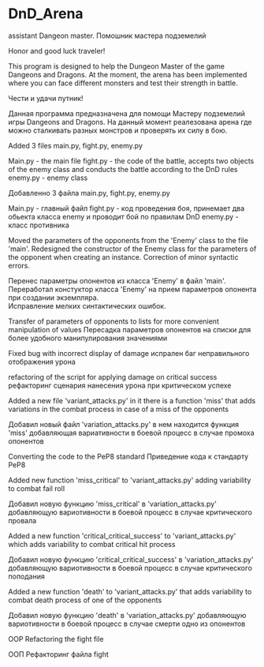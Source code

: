 # DnD_Arena
assistant Dangeon master.  Помошник мастера подземелий 

Honor and good luck traveler!

This program is designed to help the Dungeon Master of the game Dangeons and Dragons.
At the moment, the arena has been implemented where you can face different monsters and test their strength in battle.

Чести и удачи путник!

Данная программа предназначена для помощи Мастеру подземелий игры Dangeons and Dragons.
На данный момент реалезована арена где можно сталкивать разных монстров и проверять их силу в бою. 



Added 3 files main.py, fight.py, enemy.py

Main.py - the main file
fight.py - the code of the battle, accepts two objects of the enemy class and conducts the battle according to the DnD rules
enemy.py - enemy class

Добавленно 3 файла main.py, fight.py, enemy.py

Main.py - главный файл
fight.py - код проведения боя, принемает два обьекта класса enemy и проводит бой по правилам DnD
enemy.py - класс противника



Moved the parameters of the opponents from the 'Enemy' class to the file 'main'.
Redesigned the constructor of the Enemy class for the parameters of the opponent when creating an instance.
Correction of minor syntactic errors.

Перенес параметры опонентов из класса 'Enemy' в файл 'main'.
Переработал констуктор класса 'Enemy' на прием параметров опонента при создании экземпляра.  
Исправление мелких синтактических ошибок. 



Transfer of parameters of opponents to lists for more convenient manipulation of values
Пересадка параметров опонентов на списки для более удобного манипулирования значениями


Fixed bug with incorrect display of damage
испрален баг неправильного отображения урона


refactoring of the script for applying damage on critical success
рефакторинг сценария нанесения урона при критическом успехе

Added a new file 'variant_attacks.py' in it there is a function 'miss' that adds variations
in the combat process in case of a miss of the opponents

Добавил новый файл 'variation_attacks.py' в нем находится функция 'miss' добавляющая вариативности
в боевой процесс в случае промоха опонентов


Converting the code to the PeP8 standard
Приведение кода к стандарту PeP8

Added new function 'miss_critical' to 'variant_attacks.py' adding variability to combat
fail roll

Добавил новую функцию 'miss_critical' в 'variation_attacks.py' добавляющую вариотивности в боевой
процесс в случае критического провала


Added a new function 'critical_critical_success' to 'variant_attacks.py' which adds variability to combat
critical hit process

Добавил новую функцию 'critical_critical_success' в 'variation_attacks.py' добавляющую вариотивности в боевой
процесс в случае критического поподания


Added a new function 'death' to 'variant_attacks.py' that adds variability to combat
death process of one of the opponents

Добавил новую функцию 'death' в 'variation_attacks.py' добавляющую вариотивности в боевой
процесс в случае смерти одно из опонентов


OOP Refactoring the fight file

ООП Рефакторинг файла fight